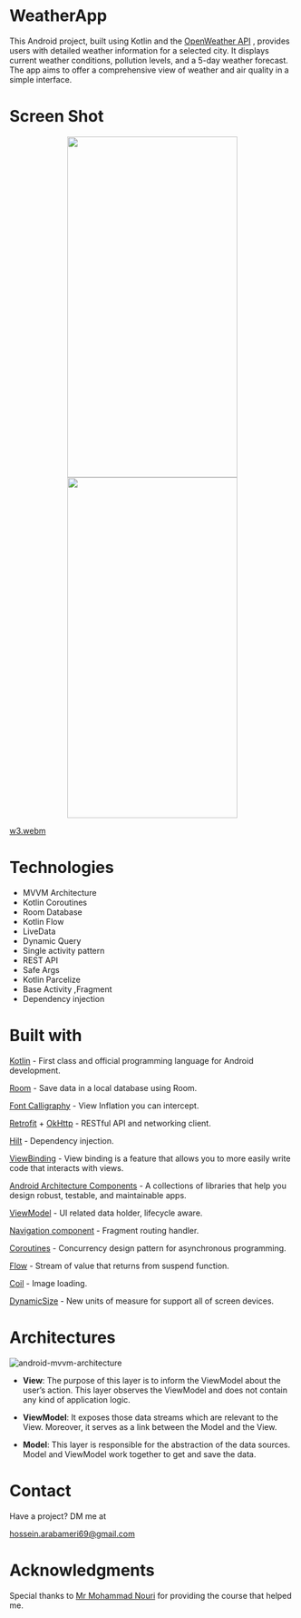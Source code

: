 # WeatherApp
This Android project, built using Kotlin and the [OpenWeather API](https://openweathermap.org/) , provides users with detailed weather information for a selected city. It displays current weather conditions, pollution levels, and a 5-day weather forecast. The app aims to offer a comprehensive view of weather and air quality in a simple interface.

# Screen Shot
<div align="center">
    <img src="https://github.com/user-attachments/assets/d4dbb466-4dfa-4818-910b-b7394782be79" data-canonical-src="https://gyazo.com/eb5c5741b6a9a16c692170a41a49c858.png" width="300" height="600" />
    <img src="https://github.com/user-attachments/assets/1ce7a992-88e5-4e2f-9e28-567a5dd929a0" data-canonical-src="https://gyazo.com/eb5c5741b6a9a16c692170a41a49c858.png" width="300" height="600" />
</div>

[w3.webm](https://github.com/user-attachments/assets/b98d6f12-6edd-42a0-929f-15aa07ecd164)

# Technologies

* MVVM Architecture
* Kotlin Coroutines
* Room Database
* Kotlin Flow
* LiveData
* Dynamic Query
* Single activity pattern
* REST API
* Safe Args
* Kotlin Parcelize
* Base Activity ,Fragment
* Dependency injection

# Built with
[Kotlin](https://kotlinlang.org/) - First class and official programming language for Android development.

[Room](https://developer.android.com/training/data-storage/room) - Save data in a local database using Room.

[Font Calligraphy](https://github.com/InflationX/ViewPump) - View Inflation you can intercept.

[Retrofit](https://square.github.io/retrofit/) + [OkHttp](https://square.github.io/okhttp/) - RESTful API and networking client.

[Hilt](https://dagger.dev/hilt/) - Dependency injection.

[ViewBinding](https://developer.android.com/topic/libraries/view-binding) - View binding is a feature that allows you to more easily write code that interacts with views.

[Android Architecture Components](https://developer.android.com/topic/libraries/architecture) - A collections of libraries that help you design robust, testable, and maintainable apps.

[ViewModel](https://developer.android.com/reference/androidx/lifecycle/ViewModel) - UI related data holder, lifecycle aware.

[Navigation component](https://developer.android.com/guide/navigation) - Fragment routing handler.

[Coroutines](https://developer.android.com/kotlin/coroutines) - Concurrency design pattern for asynchronous programming.

[Flow](https://developer.android.com/kotlin/flow) - Stream of value that returns from suspend function.

[Coil](https://github.com/coil-kt/coil) - Image loading.

[DynamicSize](https://github.com/MrNouri/DynamicSizes) - New units of measure for support all of screen devices.

# Architectures

![android-mvvm-architecture](https://github.com/user-attachments/assets/9d9a470c-b022-4b78-94a1-6c60efa6fa24)

* **View**:  The purpose of this layer is to inform the ViewModel about the user’s action. This layer observes the ViewModel and does not contain any kind of application logic.
  
* **ViewModel**: It exposes those data streams which are relevant to the View. Moreover, it serves as a link between the Model and the View.

* **Model**: This layer is responsible for the abstraction of the data sources. Model and ViewModel work together to get and save the data.

# Contact
Have a project? DM me at

hossein.arabameri69@gmail.com

# Acknowledgments
Special thanks to [Mr Mohammad Nouri](https://github.com/MrNouri) for providing the course that helped me.

